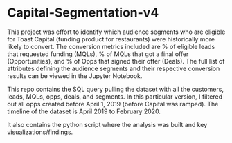 # Capital-Segmentation-v4

This project was effort to identify which audience segments who are eligible for Toast Capital (funding product for restaurants) were historically more likely to convert. The conversion metrics included are % of eligible leads that requested funding (MQLs), % of MQLs that got a final offer (Opportunities), and % of Opps that signed their offer (Deals). The full list of attributes defining the audience segments and their respective conversion results can be viewed in the Jupyter Notebook.

This repo contains the SQL query pulling the dataset with all the customers, leads, MQLs, opps, deals, and segments. In this particular version, I filtered out all opps created before April 1, 2019 (before Capital was ramped). The timeline of the dataset is April 2019 to February 2020. 

It also contains the python script where the analysis was built and key visualizations/findings.

